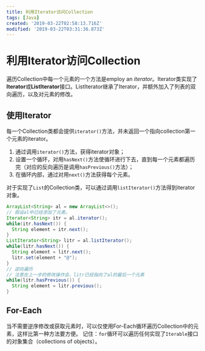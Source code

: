 ```yaml
---
title: 利用Iterator访问Collection
tags: [Java]
created: '2019-03-22T02:58:13.716Z'
modified: '2019-03-22T03:31:36.873Z'
---
```


# 利用Iterator访问Collection
遍历Collection中每一个元素的一个方法是employ an *iterator*。Iterator类实现了**Iterator**或**ListIterator**接口。ListIterator继承了Iterator，并额外加入了列表的双向遍历，以及对元素的修改。
## 使用Iterator
每一个Collection类都会提供`iterator()`方法，并未返回一个指向collection第一个元素的iterator。
1. 通过调用`iterator()`方法，获得iterator对象；
2. 设置一个循环，对用`hasNext()`方法使循环进行下去，直到每一个元素都遍历完（对应的反向遍历是调用`hasPrevious()`方法）；
3. 在循环内部，通过对用`next()`方法获得每个元素。

对于实现了`List`的Collection类，可以通过调用`listIterator()`方法得到iterator对象。
```java
ArrayList<String> al = new ArrayList<>();
// 假设al中已经添加了元素。
Iterator<String> itr = al.iterator();
while(itr.hasNext()) {
  String element = itr.next();
}
ListIterator<String> litr = al.listIterator();
while(litr.hasNext()) {
  String element = litr.next();
  litr.set(element + "@");
}
// 逆向遍历
// 注意在上一步的修改操作会，litr已经指向了al的最后一个元素
while(litr.hasPrevious()) {
  String element = litr.previous();
}

```
## For-Each
当不需要逆序修改或获取元素时，可以仅使用For-Each循环遍历Collection中的元素，这样比第一种方法要方便。
记住：`for`循环可以遍历任何实现了`Iterable`接口的对象集合（collections of objects）。
